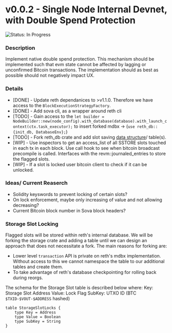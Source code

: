 # v0.0.2 - Single Node Internal Devnet, with Double Spend Protection

![Status: In Progress](https://img.shields.io/badge/Status-In%20Progress-yellow)

### Description
Implement native double spend protection. This mechanism should be implemented such that evm state cannot be affected by lagging or unconfirmed Bitcoin transactions. The implementation should as best as possible should not negatively impact UX.

### Details

- [DONE] - Update reth dependanices to >v1.1.0. Therefore we have access to the `BlockExecutionStrategyFactory`.
- [DONE] - Add sova cli, as a wrapper around reth cli
- [TODO] - Gain access to the `let builder = NodeBuilder::new(node_config).with_database(database).with_launch_context(ctx.task_executor);` to insert forked mdbx -> (`use reth_db::{init_db, DatabaseEnv};`)
- [TODO] - Fork reth_db crate and add slot saving [data structure](#storage-slot-locking)/ table(s).
- [WIP] - Use inspectors to get an access_list of all SSTORE slots touched in each tx in each block. Use call hook to see when bitcoin broadcast precompile is called. Interfaces with the revm::journaled_entries to store the flagged slots.
- [WIP] - If a slot is locked user bitcoin client to check if it can be unlocked.


### Ideas/ Current Reaserch
- Solidity keyswords to prevent locking of certain slots?
- On lock enforcement, maybe only increasing of value and not allowing decreasing?
- Current Bitcoin block number in Sova block headers?

### Storage Slot Locking
Flagged slots will be stored within reth's internal database. We will be forking the storage crate and adding a table until we can design an approach that does not necessitate a fork. The main reasons for forking are:
- Lower level `transaction` API is private on reth's mdbx implementation. Without access to this we cannot namespace the table to our additional tables and create them.
- To take advantage of reth's database checkpointing for rolling back during reorgs.

The schema for the Storage Slot table is described below where:
Key: Storage Slot Address
Value: Lock Flag
SubKey: UTXO ID (BTC `$TXID-$VOUT-$ADDRESS` hashed)
```
table StorageSlotLocks {
    type Key = Address
    type Value = Boolean
    type SubKey = String
}
```
